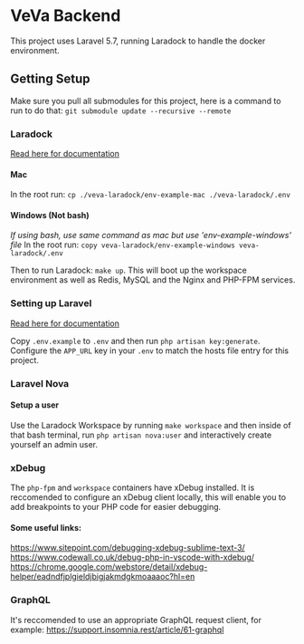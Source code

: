 # VeVa Backend

This project uses Laravel 5.7, running Laradock to handle the docker environment.

## Getting Setup

Make sure you pull all submodules for this project, here is a command to run to do that: `git submodule update --recursive --remote`

### Laradock
	
[Read here for documentation](https://laradock.io/documentation)

#### Mac
In the root run: `cp ./veva-laradock/env-example-mac ./veva-laradock/.env`

#### Windows (Not bash)
_If using bash, use same command as mac but use 'env-example-windows' file_
In the root run: `copy veva-laradock/env-example-windows veva-laradock/.env`

Then to run Laradock: `make up`. This will boot up the workspace environment as well as Redis, MySQL and the Nginx and PHP-FPM services.


### Setting up Laravel

[Read here for documentation](https://laravel.com/docs/5.7/installation)

Copy `.env.example` to `.env` and then run `php artisan key:generate`. Configure the `APP_URL` key in your `.env` to match the hosts file entry for this project.

### Laravel Nova

#### Setup a user
Use the Laradock Workspace by running `make workspace` and then inside of that bash terminal, run `php artisan nova:user` and interactively create yourself an admin user.

### xDebug

The `php-fpm` and `workspace` containers have xDebug installed. It is reccomended to configure an xDebug client locally, this will enable you to add breakpoints to your PHP code for easier debugging.

#### Some useful links:
https://www.sitepoint.com/debugging-xdebug-sublime-text-3/
https://www.codewall.co.uk/debug-php-in-vscode-with-xdebug/
https://chrome.google.com/webstore/detail/xdebug-helper/eadndfjplgieldjbigjakmdgkmoaaaoc?hl=en

### GraphQL

It's reccomended to use an appropriate GraphQL request client, for example: https://support.insomnia.rest/article/61-graphql
